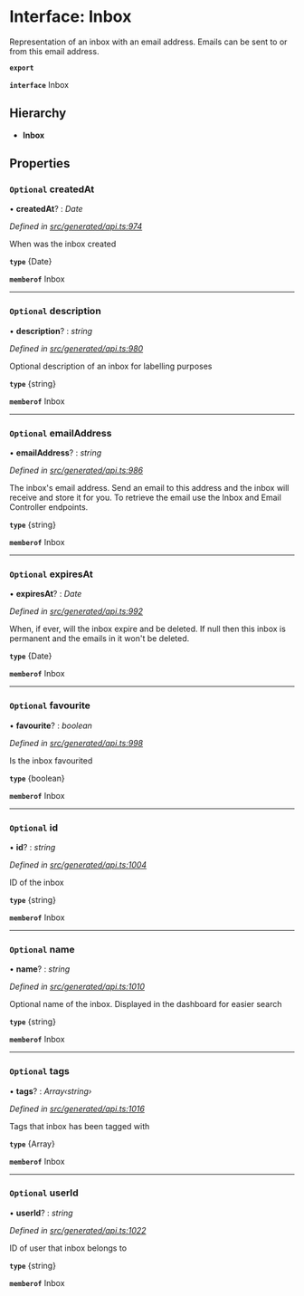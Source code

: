 # Interface: Inbox

Representation of an inbox with an email address. Emails can be sent to or from this email address.

**`export`** 

**`interface`** Inbox

## Hierarchy

* **Inbox**

## Properties

### `Optional` createdAt

• **createdAt**? : *Date*

*Defined in [src/generated/api.ts:974](https://github.com/mailslurp/mailslurp-client-ts-js/blob/c5d4ad1/src/generated/api.ts#L974)*

When was the inbox created

**`type`** {Date}

**`memberof`** Inbox

___

### `Optional` description

• **description**? : *string*

*Defined in [src/generated/api.ts:980](https://github.com/mailslurp/mailslurp-client-ts-js/blob/c5d4ad1/src/generated/api.ts#L980)*

Optional description of an inbox for labelling purposes

**`type`** {string}

**`memberof`** Inbox

___

### `Optional` emailAddress

• **emailAddress**? : *string*

*Defined in [src/generated/api.ts:986](https://github.com/mailslurp/mailslurp-client-ts-js/blob/c5d4ad1/src/generated/api.ts#L986)*

The inbox's email address. Send an email to this address and the inbox will receive and store it for you. To retrieve the email use the Inbox and Email Controller endpoints.

**`type`** {string}

**`memberof`** Inbox

___

### `Optional` expiresAt

• **expiresAt**? : *Date*

*Defined in [src/generated/api.ts:992](https://github.com/mailslurp/mailslurp-client-ts-js/blob/c5d4ad1/src/generated/api.ts#L992)*

When, if ever, will the inbox expire and be deleted. If null then this inbox is permanent and the emails in it won't be deleted.

**`type`** {Date}

**`memberof`** Inbox

___

### `Optional` favourite

• **favourite**? : *boolean*

*Defined in [src/generated/api.ts:998](https://github.com/mailslurp/mailslurp-client-ts-js/blob/c5d4ad1/src/generated/api.ts#L998)*

Is the inbox favourited

**`type`** {boolean}

**`memberof`** Inbox

___

### `Optional` id

• **id**? : *string*

*Defined in [src/generated/api.ts:1004](https://github.com/mailslurp/mailslurp-client-ts-js/blob/c5d4ad1/src/generated/api.ts#L1004)*

ID of the inbox

**`type`** {string}

**`memberof`** Inbox

___

### `Optional` name

• **name**? : *string*

*Defined in [src/generated/api.ts:1010](https://github.com/mailslurp/mailslurp-client-ts-js/blob/c5d4ad1/src/generated/api.ts#L1010)*

Optional name of the inbox. Displayed in the dashboard for easier search

**`type`** {string}

**`memberof`** Inbox

___

### `Optional` tags

• **tags**? : *Array‹string›*

*Defined in [src/generated/api.ts:1016](https://github.com/mailslurp/mailslurp-client-ts-js/blob/c5d4ad1/src/generated/api.ts#L1016)*

Tags that inbox has been tagged with

**`type`** {Array<string>}

**`memberof`** Inbox

___

### `Optional` userId

• **userId**? : *string*

*Defined in [src/generated/api.ts:1022](https://github.com/mailslurp/mailslurp-client-ts-js/blob/c5d4ad1/src/generated/api.ts#L1022)*

ID of user that inbox belongs to

**`type`** {string}

**`memberof`** Inbox
